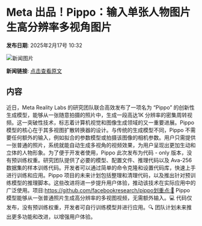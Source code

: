 # Meta 出品！Pippo：输入单张人物图片生高分辨率多视角图片

**发布日期**: 2025年2月17号 10:32

![新闻图片](https://upload.chinaz.com/2025/0217/6387538509747243469875962.png)

**新闻链接**: [点击查看原文](https://www.aibase.com/zh/news/15415)

## 内容

近日，Meta Reality Labs 的研究团队联合高效发布了一项名为 “Pippo” 的创新性生成模型，能够从一张随意拍摄的照片中，生成一段高达1K 分辨率的密集周转视频。这一突破性技术，标志着计算机视觉和图像生成领域的又一重要进展。Pippo 模型的核心在于其多视图扩散转换器的设计。与传统的生成模型不同，Pippo 不需要任何额外的输入，例如拟合的参数模型或拍摄该图像的相机参数。用户只需提供一张普通的照片，系统就能自动生成多视角的视频效果，为用户呈现出更加生动和立体的人物形象。为了便于开发者使用，Pippo 此次发布为代码 - only 版本，没有预训练权重。研究团队提供了必要的模型、配置文件、推理代码以及 Ava-256数据集的样本训练代码。开发者可以通过简单的命令克隆和设置代码库，快速上手进行训练和应用。Pippo 项目的未来计划包括整理和清理代码，以及推出针对预训练模型的推理脚本。这些改进将进一步提升用户体验，推动该技术在实际应用中的广泛使用。项目:https://github.com/facebookresearch/pippo划重点:🌟 Pippo 模型能够从一张普通照片生成高分辨率的多视图视频，无需额外输入。💻 代码仅发布，没有预训练权重，开发者可自行训练模型并进行应用。🔍 团队计划未来推出更多功能和改进，以增强用户体验。
